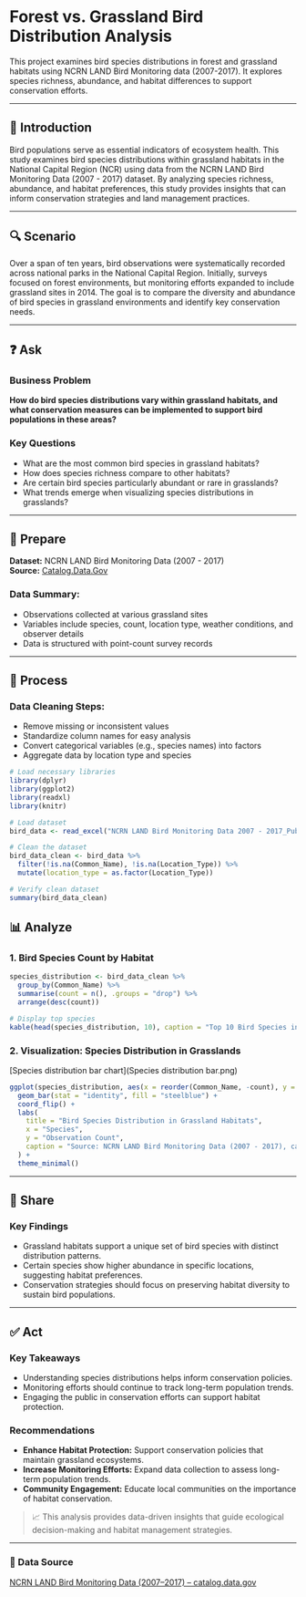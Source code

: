 # Forest vs. Grassland Bird Distribution Analysis

This project examines bird species distributions in forest and grassland habitats using NCRN LAND Bird Monitoring data (2007-2017). It explores species richness, abundance, and habitat differences to support conservation efforts.

---

## 📌 Introduction

Bird populations serve as essential indicators of ecosystem health. This study examines bird species distributions within grassland habitats in the National Capital Region (NCR) using data from the NCRN LAND Bird Monitoring Data (2007 - 2017) dataset. By analyzing species richness, abundance, and habitat preferences, this study provides insights that can inform conservation strategies and land management practices.

---

## 🔍 Scenario

Over a span of ten years, bird observations were systematically recorded across national parks in the National Capital Region. Initially, surveys focused on forest environments, but monitoring efforts expanded to include grassland sites in 2014. The goal is to compare the diversity and abundance of bird species in grassland environments and identify key conservation needs.

---

## ❓ Ask

### Business Problem

**How do bird species distributions vary within grassland habitats, and what conservation measures can be implemented to support bird populations in these areas?**

### Key Questions
- What are the most common bird species in grassland habitats?
- How does species richness compare to other habitats?
- Are certain bird species particularly abundant or rare in grasslands?
- What trends emerge when visualizing species distributions in grasslands?

---

## 📂 Prepare

**Dataset:** NCRN LAND Bird Monitoring Data (2007 - 2017)  
**Source:** [Catalog.Data.Gov](https://catalog.data.gov/)

### Data Summary:
- Observations collected at various grassland sites
- Variables include species, count, location type, weather conditions, and observer details
- Data is structured with point-count survey records

---

## 🧹 Process

### Data Cleaning Steps:
- Remove missing or inconsistent values
- Standardize column names for easy analysis
- Convert categorical variables (e.g., species names) into factors
- Aggregate data by location type and species

```r
# Load necessary libraries
library(dplyr)
library(ggplot2)
library(readxl)
library(knitr)

# Load dataset
bird_data <- read_excel("NCRN LAND Bird Monitoring Data 2007 - 2017_Public.xlsx")

# Clean the dataset
bird_data_clean <- bird_data %>%
  filter(!is.na(Common_Name), !is.na(Location_Type)) %>%
  mutate(location_type = as.factor(Location_Type))

# Verify clean dataset
summary(bird_data_clean)


```

## 📊 Analyze

### 1. Bird Species Count by Habitat

```r
species_distribution <- bird_data_clean %>%
  group_by(Common_Name) %>%
  summarise(count = n(), .groups = "drop") %>%
  arrange(desc(count))

# Display top species
kable(head(species_distribution, 10), caption = "Top 10 Bird Species in Grassland Habitats")
```

### 2. Visualization: Species Distribution in Grasslands
[Species distribution bar chart](Species distribution bar.png)
```r
ggplot(species_distribution, aes(x = reorder(Common_Name, -count), y = count)) +
  geom_bar(stat = "identity", fill = "steelblue") +
  coord_flip() +
  labs(
    title = "Bird Species Distribution in Grassland Habitats",
    x = "Species",
    y = "Observation Count",
    caption = "Source: NCRN LAND Bird Monitoring Data (2007 - 2017), catalog.data.gov"
  ) +
  theme_minimal()
```

---

## 📢 Share

### Key Findings
- Grassland habitats support a unique set of bird species with distinct distribution patterns.
- Certain species show higher abundance in specific locations, suggesting habitat preferences.
- Conservation strategies should focus on preserving habitat diversity to sustain bird populations.

---

## ✅ Act

### Key Takeaways
- Understanding species distributions helps inform conservation policies.
- Monitoring efforts should continue to track long-term population trends.
- Engaging the public in conservation efforts can support habitat protection.

### Recommendations
- **Enhance Habitat Protection:** Support conservation policies that maintain grassland ecosystems.
- **Increase Monitoring Efforts:** Expand data collection to assess long-term population trends.
- **Community Engagement:** Educate local communities on the importance of habitat conservation.

> 📈 This analysis provides data-driven insights that guide ecological decision-making and habitat management strategies.

---

### 🔗 Data Source
[NCRN LAND Bird Monitoring Data (2007–2017) – catalog.data.gov](https://catalog.data.gov/)
